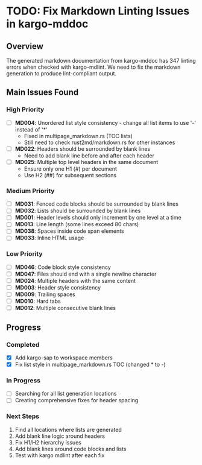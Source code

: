 # TODO: Fix Markdown Linting Issues in kargo-mddoc

## Overview
The generated markdown documentation from kargo-mddoc has 347 linting errors when checked with kargo-mdlint.
We need to fix the markdown generation to produce lint-compliant output.

## Main Issues Found

### High Priority
- [ ] **MD004**: Unordered list style consistency - change all list items to use '-' instead of '*'
  - Fixed in multipage_markdown.rs (TOC lists)
  - Still need to check rust2md/markdown.rs for other instances
- [ ] **MD022**: Headers should be surrounded by blank lines
  - Need to add blank line before and after each header
- [ ] **MD025**: Multiple top level headers in the same document
  - Ensure only one H1 (#) per document
  - Use H2 (##) for subsequent sections

### Medium Priority  
- [ ] **MD031**: Fenced code blocks should be surrounded by blank lines
- [ ] **MD032**: Lists should be surrounded by blank lines
- [ ] **MD001**: Header levels should only increment by one level at a time
- [ ] **MD013**: Line length (some lines exceed 80 chars)
- [ ] **MD038**: Spaces inside code span elements
- [ ] **MD033**: Inline HTML usage

### Low Priority
- [ ] **MD046**: Code block style consistency
- [ ] **MD047**: Files should end with a single newline character
- [ ] **MD024**: Multiple headers with the same content
- [ ] **MD003**: Header style consistency
- [ ] **MD009**: Trailing spaces
- [ ] **MD010**: Hard tabs
- [ ] **MD012**: Multiple consecutive blank lines

## Progress

### Completed
- [x] Add kargo-sap to workspace members
- [x] Fix list style in multipage_markdown.rs TOC (changed * to -)

### In Progress
- [ ] Searching for all list generation locations
- [ ] Creating comprehensive fixes for header spacing

### Next Steps
1. Find all locations where lists are generated
2. Add blank line logic around headers
3. Fix H1/H2 hierarchy issues
4. Add blank lines around code blocks and lists
5. Test with kargo mdlint after each fix